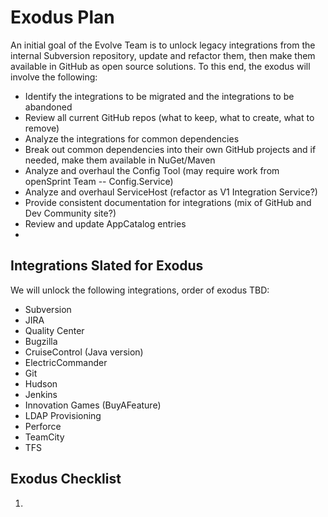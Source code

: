 # Exodus Plan

An initial goal of the Evolve Team is to unlock legacy integrations from the internal Subversion repository, update and refactor them, then make them available in GitHub as open source solutions. To this end, the exodus will involve the following:

* Identify the integrations to be migrated and the integrations to be abandoned
* Review all current GitHub repos (what to keep, what to create, what to remove)
* Analyze the integrations for common dependencies
* Break out common dependencies into their own GitHub projects and if needed, make them available in NuGet/Maven
* Analyze and overhaul the Config Tool (may require work from openSprint Team -- Config.Service)
* Analyze and overhaul ServiceHost (refactor as V1 Integration Service?)
* Provide consistent documentation for integrations (mix of GitHub and Dev Community site?)
* Review and update AppCatalog entries
*  

## Integrations Slated for Exodus

We will unlock the following integrations, order of exodus TBD:

* Subversion
* JIRA
* Quality Center
* Bugzilla
* CruiseControl (Java version)
* ElectricCommander
* Git
* Hudson
* Jenkins
* Innovation Games (BuyAFeature)
* LDAP Provisioning
* Perforce
* TeamCity
* TFS

## Exodus Checklist

1. 
 
